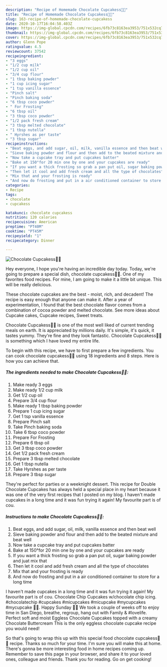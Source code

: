 ```yaml
---
description: "Recipe of Homemade Chocolate Cupcakess🧁🥰"
title: "Recipe of Homemade Chocolate Cupcakess🧁🥰"
slug: 163-recipe-of-homemade-chocolate-cupcakess
date: 2020-10-17T16:04:58.403Z
image: https://img-global.cpcdn.com/recipes/6fb73c8163ea3953/751x532cq70/chocolate-cupcakess🧁🥰-recipe-main-photo.jpg
thumbnail: https://img-global.cpcdn.com/recipes/6fb73c8163ea3953/751x532cq70/chocolate-cupcakess🧁🥰-recipe-main-photo.jpg
cover: https://img-global.cpcdn.com/recipes/6fb73c8163ea3953/751x532cq70/chocolate-cupcakess🧁🥰-recipe-main-photo.jpg
author: Glenn Pope
ratingvalue: 4.5
reviewcount: 37542
recipeingredient:
- "3 eggs"
- "1/2 cup milk"
- "1/2 cup oil"
- "3/4 cup flour"
- "1 tbsp baking powder"
- "1 cup icing sugar"
- "1 tsp vanilla essence"
- "Pinch salt"
- "Pinch baking soda"
- "6 tbsp coco powder"
- " For Frosting"
- "6 tbsp oil"
- "3 tbsp coco powder"
- "1/2 pack fresh cream"
- "3 tbsp melted chocolate"
- "1 tbsp nutella"
- " Hyrshes as per taste"
- "3 tbsp sugar"
recipeinstructions:
- "Beat eggs, and add sugar, oil, milk, vanilla essence and then beat well"
- "Sieve baking powder and flour and then add to the beated mixture and beat well"
- "Now take a cupcake tray and put cupcakes batter"
- "Bake at 150°for 20 min one by one and your cupcakes are ready"
- "If you want a thick frosting so grab a pan put oil, sugar baking powder and juat mix that"
- "Then let it cool and add fresh cream and all the type of chocolates"
- "Mix that and your frosting is ready"
- "And now do frosting and put in a air conditioned container to store for a long time"
categories:
- Recipe
tags:
- chocolate
- cupcakess

katakunci: chocolate cupcakess 
nutrition: 120 calories
recipecuisine: American
preptime: "PT40M"
cooktime: "PT45M"
recipeyield: "1"
recipecategory: Dinner

---
```



![Chocolate Cupcakess🧁🥰](https://img-global.cpcdn.com/recipes/6fb73c8163ea3953/751x532cq70/chocolate-cupcakess🧁🥰-recipe-main-photo.jpg)

Hey everyone, I hope you're having an incredible day today. Today, we're going to prepare a special dish, chocolate cupcakess🧁🥰. One of my favorites food recipes. For mine, I am going to make it a little bit unique. This will be really delicious.

These chocolate cupcakes are the best - moist, rich, and decadent! The recipe is easy enough that anyone can make it. After a year of experimentation, I found that the best chocolate flavor comes from a combination of cocoa powder and melted chocolate. See more ideas about Cupcake cakes, Cupcake recipes, Sweet treats.

Chocolate Cupcakess🧁🥰 is one of the most well liked of current trending meals on earth. It is appreciated by millions daily. It's simple, it's quick, it tastes yummy. They're fine and they look fantastic. Chocolate Cupcakess🧁🥰 is something which I have loved my entire life.


To begin with this recipe, we have to first prepare a few ingredients. You can cook chocolate cupcakess🧁🥰 using 18 ingredients and 8 steps. Here is how you can achieve that.

<!--inarticleads1-->

##### The ingredients needed to make Chocolate Cupcakess🧁🥰:

1. Make ready 3 eggs
1. Make ready 1/2 cup milk
1. Get 1/2 cup oil
1. Prepare 3/4 cup flour
1. Make ready 1 tbsp baking powder
1. Prepare 1 cup icing sugar
1. Get 1 tsp vanilla essence
1. Prepare Pinch salt
1. Take Pinch baking soda
1. Take 6 tbsp coco powder
1. Prepare  For Frosting
1. Prepare 6 tbsp oil
1. Get 3 tbsp coco powder
1. Get 1/2 pack fresh cream
1. Prepare 3 tbsp melted chocolate
1. Get 1 tbsp nutella
1. Take  Hyrshes as per taste
1. Prepare 3 tbsp sugar


They&#39;re perfect for parties or a weeknight dessert. This recipe for Double Chocolate Cupcakes has always held a special place in my heart because it was one of the very first recipes that I posted on my blog. I haven&#39;t made cupcakes in a long time and it was fun trying it again! My favourite part is of cou. 

<!--inarticleads2-->

##### Instructions to make Chocolate Cupcakess🧁🥰:

1. Beat eggs, and add sugar, oil, milk, vanilla essence and then beat well
1. Sieve baking powder and flour and then add to the beated mixture and beat well
1. Now take a cupcake tray and put cupcakes batter
1. Bake at 150°for 20 min one by one and your cupcakes are ready
1. If you want a thick frosting so grab a pan put oil, sugar baking powder and juat mix that
1. Then let it cool and add fresh cream and all the type of chocolates
1. Mix that and your frosting is ready
1. And now do frosting and put in a air conditioned container to store for a long time


I haven&#39;t made cupcakes in a long time and it was fun trying it again! My favourite part is of cou. Chocolate Chip Cupcakes w/chocolate chip icing. #chocolatechip #cupcakes #micupcakes #micupcake #mycupcakes #mycupcake 🍪🍫. Happy Sunday 🧁🥰 We took a couple of weeks off to enjoy time in San Diego, breathe, regroup, hang out with Family &amp; #lovelife. Perfect soft and moist Eggless Chocolate Cupcakes topped with a creamy Chocolate Buttercream This is the only eggless chocolate cupcake recipe you would need! 

So that's going to wrap this up with this special food chocolate cupcakess🧁🥰 recipe. Thanks so much for your time. I'm sure you will make this at home. There's gonna be more interesting food in home recipes coming up. Remember to save this page in your browser, and share it to your loved ones, colleague and friends. Thank you for reading. Go on get cooking!
